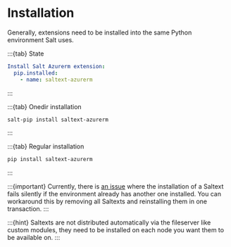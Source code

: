 # Installation

Generally, extensions need to be installed into the same Python environment Salt uses.

:::{tab} State
```yaml
Install Salt Azurerm extension:
  pip.installed:
    - name: saltext-azurerm
```
:::

:::{tab} Onedir installation
```bash
salt-pip install saltext-azurerm
```
:::

:::{tab} Regular installation
```bash
pip install saltext-azurerm
```
:::

:::{important}
Currently, there is [an issue][issue-second-saltext] where the installation of a Saltext fails silently
if the environment already has another one installed. You can workaround this by
removing all Saltexts and reinstalling them in one transaction.
:::

:::{hint}
Saltexts are not distributed automatically via the fileserver like custom modules, they need to be installed
on each node you want them to be available on.
:::

[issue-second-saltext]: https://github.com/saltstack/salt/issues/65433
